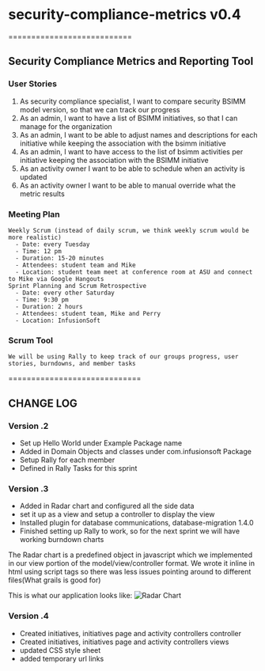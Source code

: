 # security-compliance-metrics v0.4	
===========================

## Security Compliance Metrics and Reporting Tool

### User Stories
   1. As security compliance specialist, I want to compare security BSIMM model version, so that we can track our progress 
   2. As an admin, I want to have a list of BSIMM initiatives, so that I can manage for the organization
   3. As an admin, I want to be able to adjust names and descriptions for each initiative while keeping the association with the bsimm initiative 
   4. As an admin, I want to have access to the list of bsimm activities per initiative keeping the association with the BSIMM initiative 
   5. As an activity owner I want to be able to schedule when an activity is updated
   6. As an activity owner I want to be able to manual override what the metric results 

### Meeting Plan
	Weekly Scrum (instead of daily scrum, we think weekly scrum would be more realistic)
	  - Date: every Tuesday
	  - Time: 12 pm
	  - Duration: 15-20 minutes
	  - Attendees: student team and Mike
	  - Location: student team meet at conference room at ASU and connect to Mike via Google Hangouts
	Sprint Planning and Scrum Retrospective
	  - Date: every other Saturday
	  - Time: 9:30 pm
	  - Duration: 2 hours
	  - Attendees: student team, Mike and Perry
	  - Location: InfusionSoft
	  
### Scrum Tool 
	We will be using Rally to keep track of our groups progress, user stories, burndowns, and member tasks 
	

=============================
## CHANGE LOG
### Version .2
- Set up Hello World under Example Package name
- Added in Domain Objects and classes under com.infusionsoft Package 
- Setup Rally for each member
- Defined in Rally Tasks for this sprint

### Version .3
- Added in Radar chart and configured all the side data
- set it up as a view and setup a controller to display the view
- Installed plugin for database communications, database-migration 1.4.0
- Finished setting up Rally to work, so for the next sprint we will have working burndown charts

The Radar chart is a predefined object in javascript which we implemented in our view portion of the
model/view/controller format. We wrote it inline in html using script tags so there was less issues 
pointing around to different files(What grails is good for)

This is what our application looks like: 
![Radar Chart](http://i.imgur.com/joePrD3.png)

### Version .4
- Created initiatives, initiatives page and activity controllers controller
- Created initiatives, initiatives page and activity controllers views
- updated CSS style sheet
- added temporary url links 